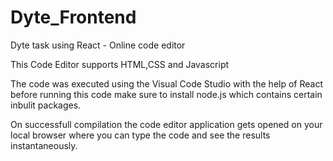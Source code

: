 # Dyte_Frontend
Dyte task using React - Online code editor

This Code Editor supports HTML,CSS and Javascript

The code was executed using the Visual Code Studio with the help of React
before running this code make sure to install node.js which contains certain inbulit packages.

On successfull compilation the code editor application gets opened on your local browser where you can type the code and see the results instantaneously.
